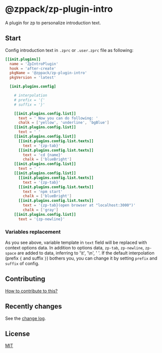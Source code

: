 # @zppack/zp-plugin-intro

A plugin for zp to personalize introduction text.

## Start

Config introduction text in `.zprc` or `.user.zprc` file as following:

```toml
[[init.plugins]]
  name = 'ZpIntroPlugin'
  hook = 'after-create'
  pkgName = '@zppack/zp-plugin-intro'
  pkgVersion = 'latest'

  [init.plugins.config]

    # interpolation
    # prefix = '{'
    # suffix = '}'

    [[init.plugins.config.list]]
      text = ' Now you can do following: '
      chalk = ['yellow', 'underline', 'bgBlue']
    [[init.plugins.config.list]]
      text = ' '
    [[init.plugins.config.list]]
      [[init.plugins.config.list.texts]]
        text = '{zp-tab}'
      [[init.plugins.config.list.texts]]
        text = 'cd {name}'
        chalk = ['blueBright']
    [[init.plugins.config.list]]
      text = ' '
    [[init.plugins.config.list]]
      [[init.plugins.config.list.texts]]
        text = '{zp-tab}'
      [[init.plugins.config.list.texts]]
        text = 'npm start'
        chalk = ['blueBright']
      [[init.plugins.config.list.texts]]
        text = '{zp-tab}(open browser at "localhost:3000")'
        chalk = ['gray']
    [[init.plugins.config.list]]
      text = '{zp-newline}'
```

### Variables replacement

As you see above, variable template in `text` field will be replaced with context options data.
In addition to options data, `zp-tab`, `zp-newline`, `zp-space` are added to data, inferring to '\t', '\n', ' '.
If the default interpolation (prefix `{` and suffix `}`) bothers you, you can change it by setting `prefix` and `suffix` of config.

## Contributing

[How to contribute to this?](CONTRIBUTING.md)

## Recently changes

See the [change log](CHANGELOG.md).

## License

[MIT](LICENSE)
